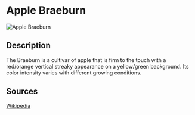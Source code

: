 # Apple Braeburn

![Apple Braeburn](https://raw.githubusercontent.com/aghussb/fruit_datasets/main/apple%20braeburn/datasets/apple%20braeburn_1.jpg)

## Description

The Braeburn is a cultivar of apple that is firm to the touch with a red/orange vertical streaky appearance on a yellow/green background. Its color intensity varies with different growing conditions.

## Sources
[Wikipedia](https://en.wikipedia.org/wiki/Braeburn)
